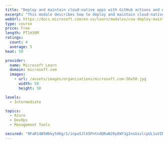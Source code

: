```yaml
---
title: "Deploy and maintain cloud-native apps with GitHub actions and Azure Pipelines"
excerpt: "This module describes how to deploy and maintain cloud-native apps."
webUrl: https://docs.microsoft.com/en-us/learn/modules/cna-deploy-maintain/
type: course
price: Free
length: PT1H38M
ratings:
  count: 4
  average: 5
heat: 50

provider:
  name: Microsoft Learn
  domain: microsoft.com
  images:
    - url: /assets/images/organizations/microsoft.com-50x50.jpg
      width: 50
      height: 50

levels:
  - Intermediate

topics:
  - Azure
  - DevOps
  - Management Tools

secured: "9FaR14B5Hbky5d6g/1/inpaSJlX5PntndQRaN20yEWY1gInsUivlcpUL1uVINUsCae4VUNDuxeXcvUlhZCj2yD/wVFsZJgLI6Mu5Cs/i+kpr10akvqWA9dTvw/iXQkTiuDuZkTJek/OOpfR69m5VBjjZOvVRE5iUGbdoPoJr9+7l1tLlq7JBfupXf4YDarodkucfrp6nOKaSKDv9ZqrYC08bE/LkycT+ZNLXZbzNy95QkITTgdF6cvJdXqVDSb9kwQZBudfHNGUukAq4ocsSwyHNMPKedYYVFZ2cESsKtIhVkoxVyVY01yoYFImDmZUtE6fy4+4+EO5B8vecwVaFhinXRFz6hndnPur6oGgm17lxQaYGO6DOnCrFNhcevz4Ge0gIG1uLsKw0q+MHlU6eR33UI9Y0li1/eibaLPKpV1o=;aX3ra5iT14Wh387212Fn3A=="
---
```


